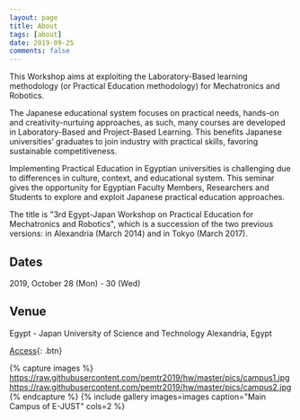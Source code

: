 ```yaml
---
layout: page
title: About
tags: [about]
date: 2019-09-25
comments: false
---
```


This Workshop aims at exploiting the Laboratory-Based learning methodology (or Practical Education methodology) for Mechatronics and Robotics. 


The Japanese educational system focuses on practical needs, hands-on and creativity-nurtuing approaches, as such, many courses are developed in Laboratory-Based and Project-Based Learning. This benefits Japanese universities’ graduates to join industry with practical skills, favoring sustainable competitiveness.


Implementing Practical Education in Egyptian universities is challenging due to differences in culture, context, and educational system. This seminar gives the opportunity for Egyptian Faculty Members, Researchers and Students to explore and exploit Japanese practical education approaches.


The title is "3rd Egypt-Japan Workshop on Practical Education for Mechatronics and Robotics", which is a succession of the two previous versions: in Alexandria (March 2014) and in Tokyo (March 2017).


## Dates
2019, October 28 (Mon) - 30 (Wed)

## Venue

Egypt - Japan University of Science and Technology
Alexandria, Egypt

[Access](https://github.com/TaylanTatli/Moon){: .btn}

{% capture images %}
    https://raw.githubusercontent.com/pemtr2019/hw/master/pics/campus1.jpg
    https://raw.githubusercontent.com/pemtr2019/hw/master/pics/campus2.jpg
{% endcapture %}
{% include gallery images=images caption="Main Campus of E-JUST" cols=2 %}


